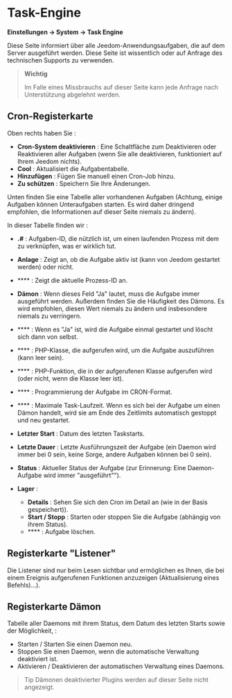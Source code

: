 # Task-Engine
**Einstellungen → System → Task Engine**

Diese Seite informiert über alle Jeedom-Anwendungsaufgaben, die auf dem Server ausgeführt werden.
Diese Seite ist wissentlich oder auf Anfrage des technischen Supports zu verwenden.

> **Wichtig**
>
> Im Falle eines Missbrauchs auf dieser Seite kann jede Anfrage nach Unterstützung abgelehnt werden.

## Cron-Registerkarte

Oben rechts haben Sie :

- **Cron-System deaktivieren** : Eine Schaltfläche zum Deaktivieren oder Reaktivieren aller Aufgaben (wenn Sie alle deaktivieren, funktioniert auf Ihrem Jeedom nichts).
- **Cool** : Aktualisiert die Aufgabentabelle.
- **Hinzufügen** : Fügen Sie manuell einen Cron-Job hinzu.
- **Zu schützen** : Speichern Sie Ihre Änderungen.

Unten finden Sie eine Tabelle aller vorhandenen Aufgaben (Achtung, einige Aufgaben können Unteraufgaben starten. Es wird daher dringend empfohlen, die Informationen auf dieser Seite niemals zu ändern).

In dieser Tabelle finden wir :

- **\.#** : Aufgaben-ID, die nützlich ist, um einen laufenden Prozess mit dem zu verknüpfen, was er wirklich tut.
- **Anlage** : Zeigt an, ob die Aufgabe aktiv ist (kann von Jeedom gestartet werden) oder nicht.
- **** : Zeigt die aktuelle Prozess-ID an.
- **Dämon** : Wenn dieses Feld &quot;Ja&quot; lautet, muss die Aufgabe immer ausgeführt werden. Außerdem finden Sie die Häufigkeit des Dämons. Es wird empfohlen, diesen Wert niemals zu ändern und insbesondere niemals zu verringern.
- **** : Wenn es &quot;Ja&quot; ist, wird die Aufgabe einmal gestartet und löscht sich dann von selbst.
- **** : PHP-Klasse, die aufgerufen wird, um die Aufgabe auszuführen (kann leer sein).
- **** : PHP-Funktion, die in der aufgerufenen Klasse aufgerufen wird (oder nicht, wenn die Klasse leer ist).
- **** : Programmierung der Aufgabe im CRON-Format.
- **** : Maximale Task-Laufzeit. Wenn es sich bei der Aufgabe um einen Dämon handelt, wird sie am Ende des Zeitlimits automatisch gestoppt und neu gestartet.
- **Letzter Start** : Datum des letzten Taskstarts.
- **Letzte Dauer** : Letzte Ausführungszeit der Aufgabe (ein Daemon wird immer bei 0 sein, keine Sorge, andere Aufgaben können bei 0 sein).
- **Status** : Aktueller Status der Aufgabe (zur Erinnerung: Eine Daemon-Aufgabe wird immer "ausgeführt"").

- **Lager** :
    - **Details** : Sehen Sie sich den Cron im Detail an (wie in der Basis gespeichert)).
    - **Start / Stopp** : Starten oder stoppen Sie die Aufgabe (abhängig von ihrem Status).
    - **** : Aufgabe löschen.


## Registerkarte &quot;Listener&quot;

Die Listener sind nur beim Lesen sichtbar und ermöglichen es Ihnen, die bei einem Ereignis aufgerufenen Funktionen anzuzeigen (Aktualisierung eines Befehls)...).

## Registerkarte Dämon

Tabelle aller Daemons mit ihrem Status, dem Datum des letzten Starts sowie der Möglichkeit, :
- Starten / Starten Sie einen Daemon neu.
- Stoppen Sie einen Daemon, wenn die automatische Verwaltung deaktiviert ist.
- Aktivieren / Deaktivieren der automatischen Verwaltung eines Daemons.

> Tip
> Dämonen deaktivierter Plugins werden auf dieser Seite nicht angezeigt.